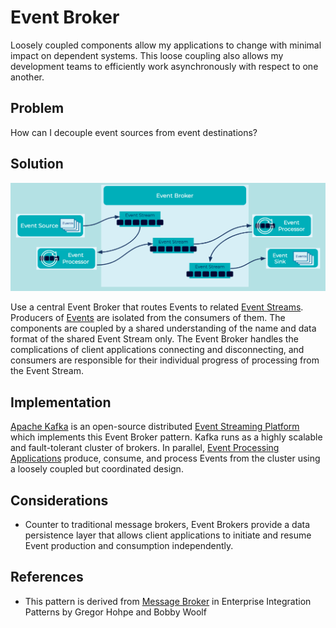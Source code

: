 # Event Broker
Loosely coupled components allow my applications to change with minimal impact on dependent systems. This loose coupling also allows my development teams to efficiently work asynchronously with respect to one another. 

## Problem
How can I decouple event sources from event destinations?

## Solution
![event-broker](../img/event-broker.png)

Use a central Event Broker that routes Events to related [Event Streams](../event-stream/event-streams.md). Producers of [Events](../event/event.md) are isolated from the consumers of them. The components are coupled by a shared understanding of the name and data format of the shared Event Stream only. The Event Broker handles the complications of client applications connecting and disconnecting, and consumers are responsible for their individual progress of processing from the Event Stream.

## Implementation
[Apache Kafka](https://kafka.apache.org/) is an open-source distributed [Event Streaming Platform](../event-stream/event-streaming-platform.md) which implements this Event Broker pattern. Kafka runs as a highly scalable and fault-tolerant cluster of brokers. In parallel, [Event Processing Applications](../event-processing/event-processing-application.md) produce, consume, and process Events from the cluster using a loosely coupled but coordinated design.

## Considerations
* Counter to traditional message brokers, Event Brokers provide a data persistence layer that allows client applications to initiate and resume Event production and consumption independently. 

## References
* This pattern is derived from [Message Broker](https://www.enterpriseintegrationpatterns.com/patterns/messaging/MessageBroker.html) in Enterprise Integration Patterns by Gregor Hohpe and Bobby Woolf

